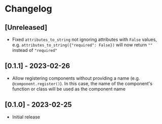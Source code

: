 # Changelog

## [Unreleased]
- Fixed `attributes_to_string` not ignoring attributes with `False` values, e.g. `attributes_to_string({"required": False})` will now return `""` instead of `"required"`

## [0.1.1] - 2023-02-26
- Allow registering components without providing a name (e.g. `@component.register()`). In this case, the name of the component's function or class will be used as the component name

## [0.1.0] - 2023-02-25

- Initial release
